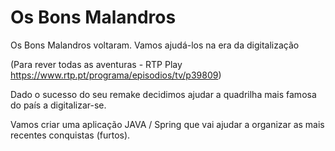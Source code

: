 # Os Bons Malandros
Os Bons Malandros voltaram. Vamos ajudá-los na era da digitalização

(Para rever todas as aventuras - RTP Play https://www.rtp.pt/programa/episodios/tv/p39809)


Dado o sucesso do seu remake decidimos ajudar a quadrilha mais famosa do país a digitalizar-se.

Vamos criar uma aplicação JAVA / Spring que vai ajudar a organizar as mais recentes conquistas (furtos).
